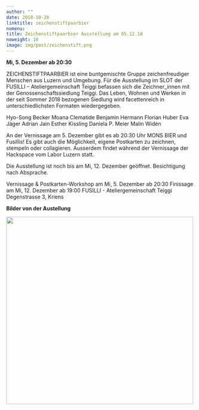 ```yaml
---
author: ""
date: 2018-10-20
linktitle: zeichenstiftpaarbier
nomenu:
title: Zeichenstiftpaarbier Ausstellung am 05.12.18
noweight: 10
image: img/post/zeichenstift.png
---
```

<b>Mi, 5. Dezember ab 20:30</b>


ZEICHENSTIFTPAARBIER ist eine buntgemischte Gruppe zeichenfreudiger Menschen aus Luzern und Umgebung.
Für die Ausstellung im SLOT der FUSILLI – Ateliergemeinschaft Teiggi befassen sich die Zeichner_innen mit der Genossenschaftssiedlung Teiggi. 
Das Leben, Wohnen und Werken in der seit Sommer 2018 bezogenen Siedlung wird facettenreich in unterschiedlichsten Formaten wiedergegeben.

Hyo-Song Becker 
Moana Clematide 
Benjamin Hermann 
Florian Huber
Eva Jäger
Adrian Jain
Esther Kissling
Daniela P. Meier
Malin Widén 

An der Vernissage am 5. Dezember gibt es ab 20:30 Uhr MONS BIER und Fusillis! Es gibt auch die Möglichkeit, eigene Postkarten zu zeichnen, stempeln oder collagieren. Ausserdem findet während der Vernissage der Hackspace vom Labor Luzern statt. 

Die Ausstellung ist noch bis am Mi, 12. Dezember geöffnet. Besichtigung nach Absprache.

Vernissage & Postkarten-Workshop am Mi, 5. Dezember ab 20:30 
Finissage am Mi, 12. Dezember ab 19:00 
FUSILLI - Ateliergemeinschaft Teiggi
Degenstrasse 3, Kriens

<b> Bilder von der Austellung </b>

<img src="/img/post/zeichenstift1.JPG" weight="250" width="500" style="padding-right:15px"> 
